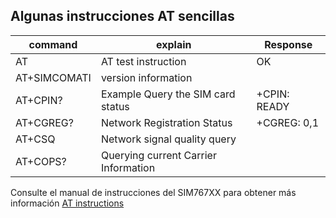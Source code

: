 ## Algunas instrucciones AT sencillas

| command      | explain                              | Response     |
| ------------ | ------------------------------------ | ------------ |
| AT           | AT test instruction                  | OK           |
| AT+SIMCOMATI | version information                  |              |
| AT+CPIN?     | Example Query the SIM card status    | +CPIN: READY |
| AT+CGREG?    | Network Registration Status          | +CGREG: 0,1  |
| AT+CSQ       | Network signal quality query         |              |
| AT+COPS?     | Querying current Carrier Information |              |

Consulte el manual de instrucciones del SIM767XX para obtener más información [AT instructions](docs/) 
